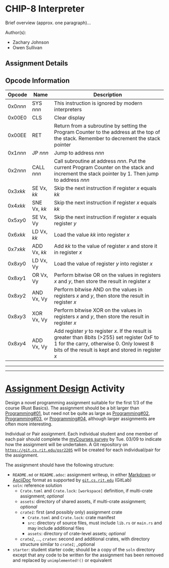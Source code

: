 # CHIP-8 Interpreter

Brief overview (approx. one paragraph)...

Author(s):

- Zachary Johnson
- Owen Sullivan

## Assignment Details

## Opcode Information
| Opcode   | Name       | Description |
|----------|------------|-------------|
| 0x0*nnn* | SYS *nnn* | This instruction is ignored by modern interpreters |
| 0x00E0   | CLS      | Clear display |
| 0x00EE   | RET      | Return from a subroutine by setting the Program Counter to the address at the top of the stack. Remember to decrement the stack pointer |
| 0x1*nnn* | JP *nnn*  | Jump to address *nnn* |
| 0x2*nnn* | CALL *nnn* | Call subroutine at address *nnn*. Put the current Program Counter on the stack and increment the stack pointer by 1. Then jump to address *nnn* |
| 0x3*xkk* | SE Vx, *kk* | Skip the next instruction if register *x* equals *kk* |
| 0x4*xkk* | SNE Vx, *kk* | Skip the next instruction if register *x* equals *kk* |
| 0x5*xy*0 | SE Vx, Vy    | Skip the next instruction if register *x* equals register *y* |
| 0x6*xkk* | LD Vx, *kk* | Load the value *kk* into register *x* |
| 0x7*xkk* | ADD Vx, *kk* | Add *kk* to the value of register *x* and store it in register *x* |
| 0x8*xy*0 | LD Vx, Vy    | Load the value of register *y* into register *x* |
| 0x8*xy*1 | OR Vx, Vy    | Perform bitwise OR on the values in registers *x* and *y*, then store the result in register *x* |
| 0x8*xy*2 | AND Vx, Vy   | Perform bitwise AND on the values in registers *x* and *y*, then store the result in register *x* |
| 0x8*xy*3 | XOR Vx, Vy   | Perform bitwise XOR on the values in registers *x* and *y*, then store the result in register *x* |
| 0x8*xy*4 | ADD Vx, Vy   | Add register *y* to register *x*. If the result is greater than 8bits (>255) set register 0xF to 1 for the carry, otherwise 0. Only lowest 8 bits of the result is kept and stored in register *x* | 

---
---

# [Assignment Design](https://www.cs.rit.edu/~mtf/teaching/20205/psr/assignments.html#assignment_design) Activity

Design a novel programming assignment suitable for the first 1/3 of the course
(Rust Basics).  The assignment should be a bit larger than
[Programming#01](https://www.cs.rit.edu/~mtf/teaching/20205/psr/assignments.html#prog01),
but need not be quite as large as
[Programming#02](https://www.cs.rit.edu/~mtf/teaching/20205/psr/assignments.html#prog02),
[Programming#03](https://www.cs.rit.edu/~mtf/teaching/20205/psr/assignments.html#prog03),
or
[Programming#04](https://www.cs.rit.edu/~mtf/teaching/20205/psr/assignments.html#prog04),
although larger assignments are often more interesting.

Individual or Pair assignment.  Each individual student and one member of each
pair should complete the [myCourses
survey](https://mycourses.rit.edu/d2l/lms/survey/user/surveys_list.d2l?ou=888966)
by Tue. 03/09 to indicate how the assignment will be undertaken. A Git
repository on [`https://git.cs.rit.edu/psr2205`](https://git.cs.rit.edu/psr2205)
will be created for each individual/pair for the assignment.

The assignment should have the following structure:

- `README.md` or `README.adoc`: assignment writeup, in either
  [Markdown](https://git.cs.rit.edu/help/user/markdown.html) or
  [AsciiDoc](https://git.cs.rit.edu/help/user/asciidoc.html) format as supported
  by [`git.cs.rit.edu`](https://git.cs.rit.edu) (GitLab)
- `soln`: reference solution
  * `Crate.toml` and `Crate.lock`: `[workspace]` definition, if multi-crate
    assignment; _optional_
  * `assets`: directory of shared assets, if multi-crate assignment; _optional_
  * _`crate1`_: first (and possibly only) assignment crate
    + `Crate.toml` and `Crate.lock`: crate manifest
    + `src`: directory of source files, must include `lib.rs` or `main.rs` and
      may include additional files
    + `assets`: directory of crate-level assets; _optional_
  * _`crate2`_, ..., _`craten`_: second and additional crates, with directory
    structure similar to _`crate1`_; _optional
- `starter`: student starter code; should be a copy of the `soln` directory
  except that any code to be written for the assignment has been removed and
  replaced by `unimplemented!()` or equivalent
